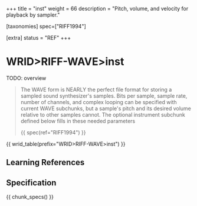 +++
title = "inst"
weight = 66
description = "Pitch, volume, and velocity for playback by sampler."

[taxonomies]
spec=["RIFF1994"]

[extra]
status = "REF"
+++

# WRID>RIFF-WAVE>inst

TODO: overview

> The WAVE form is NEARLY the perfect file format for storing a sampled sound synthesizer's samples. Bits per sample, sample rate, number of channels, and complex looping can be specified with current WAVE subchunks, but a sample's pitch and its desired volume relative to other samples cannot. The optional instrument subchunk defined below fills in these needed
parameters
>
> {{ spec(ref="RIFF1994") }}

{{ wrid_table(prefix="WRID>RIFF-WAVE>inst") }}

## Learning References

## Specification

{{ chunk_specs() }}

